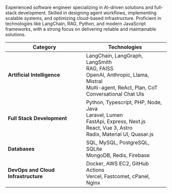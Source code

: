Experienced software engineer specializing in AI-driven solutions and full-stack development. Skilled in designing agent workflows, implementing scalable systems, and optimizing cloud-based infrastructure. Proficient in technologies like LangChain, RAG, Python, and modern JavaScript frameworks, with a strong focus on delivering reliable and maintainable solutions.

| **Category**              | **Technologies**                                                                                                                                 |
|---------------------------|---------------------------------------------------------------------------------------------------------------------------------------------------|
| **Artificial Intelligence** | LangChain, LangGraph, LangSmith<br>RAG, FAISS<br>OpenAI, Anthropic, Llama, Mistral<br>Multi-agent, ReAct, Plan, CoT<br>Conversational Chat UIs |
| **Full Stack Development** | Python, Typescript, PHP, Node, Java<br>Laravel, Lumen<br>FastApi, Express, Next.js<br>React, Vue 3, Astro<br>Radix, Material UI, Quasar.js       |
| **Databases**             | SQL, MySQL, PostgreSQL, SQLite<br>MongoDB, Redis, Firebase                                                                                     |
| **DevOps and Cloud Infrastructure** | Docker, AWS EC2, GitHub Actions<br>Vercel, Fastcomet, cPanel, Nginx                                                                 |


